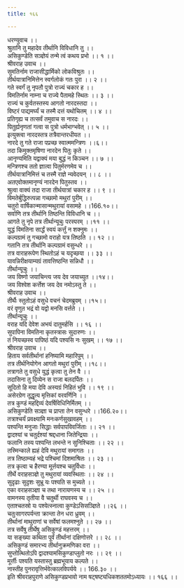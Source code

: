 ```yaml
---
title: १६६

---
```

धरण्युवाच ।।  
श्रुतानि तु महादेव तीर्थानि विविधानि तु ।।  
असिकुण्डेति सञ्ज्ञेयं तन्मे त्वं कथय प्रभो ।। १ ।।  
श्रीवराह उवाच ।।  
सुमतिर्नाम राजासीद्धार्मिको लोकविश्रुतः ।।  
तीर्थयात्रानिमित्तेन स्वर्गलोकं गतः पुरा ।। २ ।।  
गते स्वर्गं तु नृपतौ पुत्रो राज्यं चकार ह ।।  
विमतिर्नाम नाम्ना च राज्ये पैतामहे स्थितः ।। ३ ।।  
राज्यं च कुर्वतस्तस्य आगतो नारदस्तदा ।।  
विष्टरं पाद्यमर्घ्यं च तस्मै दत्तं यथोचितम् ।। ४ ।।  
प्रतिगृह्य च तत्सर्वं तमुवाच स नारदः ।।  
पितुर्ह्यनृणतां गत्वा स पुत्रो धर्मभाग्भवेत् ।। ५ ।।  
इत्युक्त्वा नारदस्तत्र तत्रैवान्तरधीयत ।।  
नारदे तु गते राजा पप्रच्छ स्वात्ममन्त्रिणः ।।६।।  
तदा किमुक्तमृषिणा नारदेन पितुः कृते ।।  
आनृण्यमिति यद्वाक्यं मया बुद्धं न किञ्चन ।। ७ ।।  
मन्त्रिणश्च ततो ज्ञात्वा पितुर्मरणमेव च ।।  
तीर्थयात्रानिमित्तं च तस्मै राज्ञे न्यवेदयन् ।। ८ ।।  
अतएवोक्तमानृण्यं नारदेन पितुस्तव ।।  
श्रुत्वा वाक्यं तदा राजा तीर्थयात्रां चकार ह ।। ९ ।।  
विमतेर्बुद्धिरुत्पन्ना गच्छामो मथुरां पुरीम् ।।  
चतुरो वार्षिकान्मासान्मथुरायां वसामहे ।।166.१०।।  
सर्वाणि तत्र तीर्थानि तिष्ठन्ति विविधानि च ।।  
आगते तु नृपे तत्र तीर्थान्यूचुः परस्परम् ।।११ ।।  
युद्धं विमतिना सार्द्धं स्वयं कर्त्तुं न शक्नुमः ।।  
कल्पग्रामं तु गच्छामो वराहो यत्र तिष्ठति ।। १२ ।।  
गतानि तत्र तीर्थानि कल्पग्रामं वसुन्धरे ।।  
तत्र वाराहरूपेण स्थितोऽहं च यदृच्छया ।। ३३ ।।  
यावन्निरीक्षयाम्यग्रं तावत्तिष्ठन्ति सन्निधौ ।।  
तीर्थान्यूचुः ।।  
जय विष्णो जयाचिन्त्य जय देव जयाच्युत ।।१४।।  
जय विश्वेश कर्त्तेश जय देव नमोऽस्तु ते ।।  
श्रीवराह उवाच ।।  
तीर्थैः स्तुतोऽहं वसुधे वचनं चेदमब्रुवम् ।।१५।।  
वरं वृणुत भद्रं वो यद्वो मनसि वर्त्तते ।।  
तीर्थान्यूचुः ।।  
वराह यदि देवेश अभयं दातुमर्हसि ।। १६ ।।  
सुपापिना विमतिना कृतस्त्रासः सुदारुणः ।।  
तं नियच्छस्व पापिष्ठं यदि पश्यसि नः सुखम् ।। १७ ।।  
श्रीवराह उवाच ।।  
हिताय सर्वतीर्थानां हनिष्यामि महारिपुम् ।।  
तत्र तीर्थनियोगेन आगतो मथुरां पुरीम् ।।१८।।  
तत्रागते तु वसुधे युद्धं कृत्वा तु तेन वै ।।  
तदासिना तु दिव्येन स राजा बलदर्पितः ।।  
सूदितो हि मया देवि अस्यग्रं निहितं भुवि ।। १९ ।।  
असेरग्रेण तूद्धृत्य मृत्तिकां वरवर्णिनि ।।  
तत्र कुण्डं महद्दिव्यं देवर्षिविधिनिर्मितम् ।।  
असिकुण्डेति सञ्ज्ञा च प्राप्ता तेन वसुन्धरे ।।166.२०।।  
तत्राश्चर्यं प्रवक्ष्यामि मनःकर्णसुखावहम् ।।  
पश्यन्ति मनुजाः सिद्धाः सर्वपापविवर्जिताः ।। २१ ।।  
द्वादश्यां च चतुर्दश्यां श्रद्दधाना जितेन्द्रियाः ।।  
फलानि तस्य पश्यन्ति लभन्ते न सुनिश्चिताः ।। २२ ।।  
तस्मिन्काले ह्यहं देवि मथुरायां समागतः ।।  
तत्र तिष्ठाम्यहं भद्रे पश्चिमां दिशमाश्रितः ।। २३ ।।  
तत्र कृत्वा च हैरण्या मूर्त्तयश्च चतुर्विधाः ।।  
तीर्थे वराहसञ्ज्ञे तु मथुरायां व्यवस्थिताः ।। २४ ।।  
सुदृढाः सुदृशः सुभ्रू यः पश्यति स मुच्यते ।।  
एका वराहसञ्ज्ञा च तथा नारायणस्य च ।। २५ ।।  
वामनस्य तृतीया वै चतुर्थी राघवस्य च ।।  
एताश्चतस्रो यः पश्येत्स्नात्वा कुण्डेऽसिसञ्ज्ञिते ।।२६ ।।  
चतुःसागरपर्यन्ता क्रान्ता तेन धरा ध्रुवम् ।।  
तीर्थानां माथुराणां च सर्वेषां फलमश्नुते ।। २७ ।।  
तत्र सर्वेषु तीर्थेषु असिकुण्डं महत्तरम् ।।  
या सङ्ख्या कथिता पूर्वं तीर्थानां दक्षिणोत्तरे ।। २८ ।।  
असिकुण्डं समारभ्य तीर्थानुक्रमणिका वरा ।।  
सुप्तोत्थितोऽपि द्वादश्यामसिकुण्डाप्लुतो नरः ।। २९ ।।  
मूर्त्तीः पश्यति यस्तास्तु ब्रह्मभूयाय कल्पते ।।  
नास्तीह पुनरावृत्तिर्भवेत्कालविपर्यये ।। 166.३० ।।  
इति श्रीवराहपुराणे असिकुण्डप्रभावो नाम षट्षष्ट्यधिकशततमोऽध्यायः ।। १६६ ।।